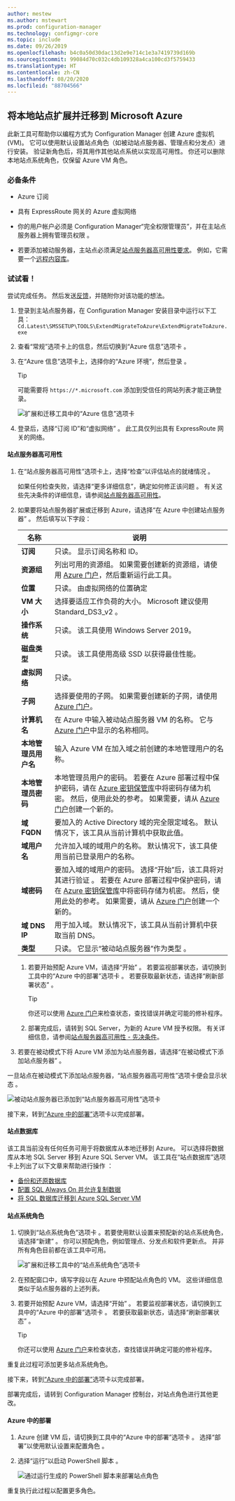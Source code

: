 ```yaml
---
author: mestew
ms.author: mstewart
ms.prod: configuration-manager
ms.technology: configmgr-core
ms.topic: include
ms.date: 09/26/2019
ms.openlocfilehash: b4c0a50d30dac13d2e9e714c1e3a7419739d169b
ms.sourcegitcommit: 99084d70c032c4db109328a4ca100cd3f5759433
ms.translationtype: HT
ms.contentlocale: zh-CN
ms.lasthandoff: 08/20/2020
ms.locfileid: "88704566"
---
```

## <a name="extend-and-migrate-an-on-premises-site-to-microsoft-azure"></a><a name="bkmk_Azure-migration"></a> 将本地站点扩展并迁移到 Microsoft Azure

<!--3556022-->

此新工具可帮助你以编程方式为 Configuration Manager 创建 Azure 虚拟机 (VM)。 它可以使用默认设置站点角色（如被动站点服务器、管理点和分发点）进行安装。 验证新角色后，将其用作其他站点系统以实现高可用性。 你还可以删除本地站点系统角色，仅保留 Azure VM 角色。

### <a name="prerequisites"></a>必备条件

- Azure 订阅

- 具有 ExpressRoute 网关的 Azure 虚拟网络

<!-- - A standalone primary site. A hierarchy with a central administration site isn't currently supported. can comment this out because TP only supports a standalone primary!-->

- 你的用户帐户必须是 Configuration Manager“完全权限管理员”，并在主站点服务器上拥有管理员权限  。

- 若要添加被动服务器，主站点必须满足[站点服务器高可用性要求](../../../../servers/deploy/configure/site-server-high-availability.md#prerequisites)。 例如，它需要一个[远程内容库](../../../../plan-design/hierarchy/the-content-library.md#bkmk_remote)。

### <a name="try-it-out"></a>试试看！

尝试完成任务。 然后发送[反馈](../../../../understand/find-help.md#product-feedback)，并随附你对该功能的想法。

1. 登录到主站点服务器，在 Configuration Manager 安装目录中运行以下工具：`Cd.Latest\SMSSETUP\TOOLS\ExtendMigrateToAzure\ExtendMigrateToAzure.exe`

1. 查看“常规”选项卡上的信息，然后切换到“Azure 信息”选项卡   。

1. 在“Azure 信息”选项卡上，选择你的“Azure 环境”，然后登录    。
  
    > [!TIP]
    > 可能需要将 `https://*.microsoft.com` 添加到受信任的网站列表才能正确登录。

    ![扩展和迁移工具中的“Azure 信息”选项卡](../../media/3556022-azure-information-tab.png)

1. 登录后，选择“订阅 ID”和“虚拟网络”   。 此工具仅列出具有 ExpressRoute 网关的网络。

#### <a name="site-server-high-availability"></a>站点服务器高可用性

1. 在“站点服务器高可用性”选项卡上，选择“检查”以评估站点的就绪情况   。

    如果任何检查失败，请选择“更多详细信息”，确定如何修正该问题  。 有关这些先决条件的详细信息，请参阅[站点服务器高可用性](../../../../servers/deploy/configure/site-server-high-availability.md#prerequisites)。

2. 如果要将站点服务器扩展或迁移到 Azure，请选择“在 Azure 中创建站点服务器”  。 然后填写以下字段：

    |名称|说明|
    |---|---|
    |**订阅**|只读。 显示订阅名称和 ID。|
    |**资源组**| 列出可用的资源组。 如果需要创建新的资源组，请使用 [Azure 门户](https://portal.azure.com)，然后重新运行此工具。|
    |**位置**| 只读。 由虚拟网络的位置确定|
    |**VM 大小**|选择要适应工作负荷的大小。 Microsoft 建议使用 Standard_DS3_v2  。|
    |**操作系统**|只读。 该工具使用 Windows Server 2019。|
    |**磁盘类型**|只读。 该工具使用高级 SSD 以获得最佳性能。|
    |**虚拟网络**|只读。|
    |**子网**|选择要使用的子网。 如果需要创建新的子网，请使用 [Azure 门户](https://portal.azure.com)。|
    |**计算机名**|在 Azure 中输入被动站点服务器 VM 的名称。 它与 [Azure 门户](https://portal.azure.com)中显示的名称相同。|
    |**本地管理员用户名**|输入 Azure VM 在加入域之前创建的本地管理用户的名称。|
    |**本地管理员密码**|本地管理员用户的密码。 若要在 Azure 部署过程中保护密码，请在 [Azure 密钥保管库](/azure/key-vault/key-vault-overview)中将密码存储为机密。 然后，使用此处的参考。 如果需要，请从 [Azure 门户](https://portal.azure.com)创建一个新的。|
    |**域 FQDN**|要加入的 Active Directory 域的完全限定域名。 默认情况下，该工具从当前计算机中获取此值。|
    |**域用户名**|允许加入域的域用户的名称。 默认情况下，该工具使用当前已登录用户的名称。|
    |**域密码**|要加入域的域用户的密码。 选择“开始”后，该工具将对其进行验证  。 若要在 Azure 部署过程中保护密码，请在 [Azure 密钥保管库](/azure/key-vault/key-vault-overview)中将密码存储为机密。 然后，使用此处的参考。 如果需要，请从 [Azure 门户](https://portal.azure.com)创建一个新的。|
    |**域 DNS IP**|用于加入域。 默认情况下，该工具从当前计算机中获取当前 DNS。|
    |**类型**|只读。 它显示“被动站点服务器”作为类型  。|

    1. 若要开始预配 Azure VM，请选择“开始”  。 若要监视部署状态，请切换到工具中的“Azure 中的部署”选项卡  。 若要获取最新状态，请选择“刷新部署状态”  。

        > [!TIP]
        > 你还可以使用 [Azure 门户](https://portal.azure.com)来检查状态，查找错误并确定可能的修补程序。

    1. 部署完成后，请转到 SQL Server，为新的 Azure VM 授予权限。 有关详细信息，请参阅[站点服务器高可用性 - 先决条件](../../../../servers/deploy/configure/site-server-high-availability.md#prerequisites)。

3. 若要在被动模式下将 Azure VM 添加为站点服务器，请选择“在被动模式下添加站点服务器”  。

一旦站点在被动模式下添加站点服务器，“站点服务器高可用性”选项卡便会显示状态  。

![被动站点服务器已添加到“站点服务器高可用性”选项卡](../../media/3556022-site-server-passive-mode.png)

接下来，转到[“Azure 中的部署”](#bkmk_deploy-azure)选项卡以完成部署。

#### <a name="site-database"></a>站点数据库

该工具当前没有任何任务可用于将数据库从本地迁移到 Azure。 可以选择将数据库从本地 SQL Server 移到 Azure SQL Server VM。 该工具在“站点数据库”选项卡上列出了以下文章来帮助进行操作  ：

- [备份和还原数据库](../../../../servers/manage/backup-and-recovery.md)
- [配置 SQL Always On 并允许复制数据](../../../../servers/deploy/configure/sql-server-alwayson-for-a-highly-available-site-database.md#changes-for-site-backup)
- [将 SQL 数据库迁移到 Azure SQL Server VM](/azure/virtual-machines/windows/sql/virtual-machines-windows-migrate-sql)

#### <a name="site-system-roles"></a>站点系统角色

1. 切换到“站点系统角色”选项卡  。若要使用默认设置来预配新的站点系统角色，请选择“新建”  。 你可以预配角色，例如管理点、分发点和软件更新点。 并非所有角色目前都在该工具中可用。

    ![扩展和迁移工具中的“站点系统角色”选项卡](../../media/3556022-site-system-roles-tab.png)

1. 在预配窗口中，填写字段以在 Azure 中预配站点角色的 VM。 这些详细信息类似于站点服务器的上述列表。

1. 若要开始预配 Azure VM，请选择“开始”  。 若要监视部署状态，请切换到工具中的“Azure 中的部署”选项卡  。 若要获取最新状态，请选择“刷新部署状态”  。

    > [!TIP]
    > 你还可以使用 [Azure 门户](https://portal.azure.com)来检查状态，查找错误并确定可能的修补程序。

重复此过程可添加更多站点系统角色。

接下来，转到[“Azure 中的部署”](#bkmk_deploy-azure)选项卡以完成部署。

部署完成后，请转到 Configuration Manager 控制台，对站点角色进行其他更改。

#### <a name="deployments-in-azure"></a><a name="bkmk_deploy-azure"></a> Azure 中的部署

1. Azure 创建 VM 后，请切换到工具中的“Azure 中的部署”选项卡  。 选择“部署”以使用默认设置来配置角色  。

1. 选择“运行”以启动 PowerShell 脚本  。

    ![通过运行生成的 PowerShell 脚本来部署站点角色](../../media/3556022-run-powershell-script-deployment.png)

重复执行此过程以配置更多角色。